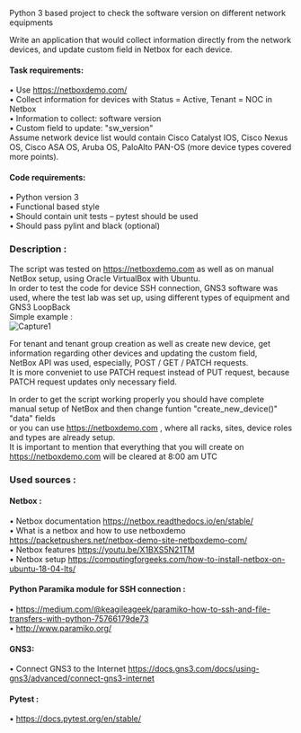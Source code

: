 
Python 3 based project to check the software version on different network equipments

Write an application that would collect information directly from the network devices, and update custom field in Netbox for each device.</br>

#### Task requirements:</br>

• Use https://netboxdemo.com/</br>
• Collect information for devices with Status = Active, Tenant = NOC in Netbox</br>
• Information to collect: software version</br>
• Custom field to update: "sw_version"</br>
Assume network device list would contain Cisco Catalyst IOS, Cisco Nexus OS, Cisco ASA OS, Aruba OS, PaloAlto PAN-OS (more device types covered more points).</br>

#### Code requirements:</br>


• Python version 3</br>
• Functional based style</br>
• Should contain unit tests – pytest should be used</br>
• Should pass pylint and black (optional)</br>


### Description :
The script was tested on https://netboxdemo.com as well as on manual NetBox setup, using Oracle VirtualBox with Ubuntu.</br> In order to test the code for device SSH connection, GNS3 software was used, where the test lab was set up, using different types of equipment and GNS3 LoopBack</br>
Simple example : </br>
![Capture1](https://user-images.githubusercontent.com/55871427/99528968-bbaebb80-29a7-11eb-8d2f-cf3cd78c20ed.JPG)</br>

For tenant and tenant group creation as well as create new device, get information regarding other devices and updating the custom field,</br> NetBox API was used, especially, POST / GET / PATCH requests. </br>
It is more conveniet to use PATCH request instead of PUT request, because PATCH request updates only necessary field.</br>
 
In order to get the script working properly you should have complete manual setup of NetBox and then change funtion "create_new_device()" "data" fields </br>
or you can use https://netboxdemo.com , where all racks, sites, device roles and types are already setup. </br>
It is important to mention that everything that you will create on https://netboxdemo.com will be cleared at 8:00 am UTC


### Used sources :</br>
#### Netbox :</br>
• Netbox documentation https://netbox.readthedocs.io/en/stable/</br>
• What is a netbox and how to use netboxdemo https://packetpushers.net/netbox-demo-site-netboxdemo-com/</br>
• Netbox features https://youtu.be/X1BXS5N21TM</br>
• Netbox setup https://computingforgeeks.com/how-to-install-netbox-on-ubuntu-18-04-lts/</br>
      
####  Python Paramika module for SSH connection :</br>
• https://medium.com/@keagileageek/paramiko-how-to-ssh-and-file-transfers-with-python-75766179de73</br>
• http://www.paramiko.org/</br>
#### GNS3:</br>
• Connect GNS3 to the Internet https://docs.gns3.com/docs/using-gns3/advanced/connect-gns3-internet</br>
#### Pytest :</br>
• https://docs.pytest.org/en/stable/</br>

